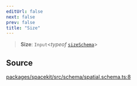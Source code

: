 ```yaml
---
editUrl: false
next: false
prev: false
title: "Size"
---
```


> **Size**: `Input`\<*typeof* [`sizeSchema`](../variables/sizeSchema.md)\>

## Source

[packages/spacekit/src/schema/spatial.schema.ts:8](https://github.com/nodenogg-in/alpha-p2p/blob/bd4a66e/packages/spacekit/src/schema/spatial.schema.ts#L8)
